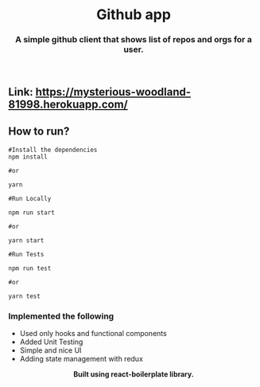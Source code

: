 <h1 align="center"><strong>Github app</strong></h1>
<h3 align="center">A simple github client that shows list of repos and orgs for a user.</h3>

<br />

## Link: https://mysterious-woodland-81998.herokuapp.com/

## How to run?

```
#Install the dependencies
npm install

#or

yarn

#Run Locally

npm run start

#or 

yarn start

#Run Tests

npm run test

#or 

yarn test
```

### Implemented the following

- Used only hooks and functional components
- Added Unit Testing
- Simple and nice UI
- Adding state management with redux

<div align="center"><strong>Built using react-boilerplate library.</strong></div>
